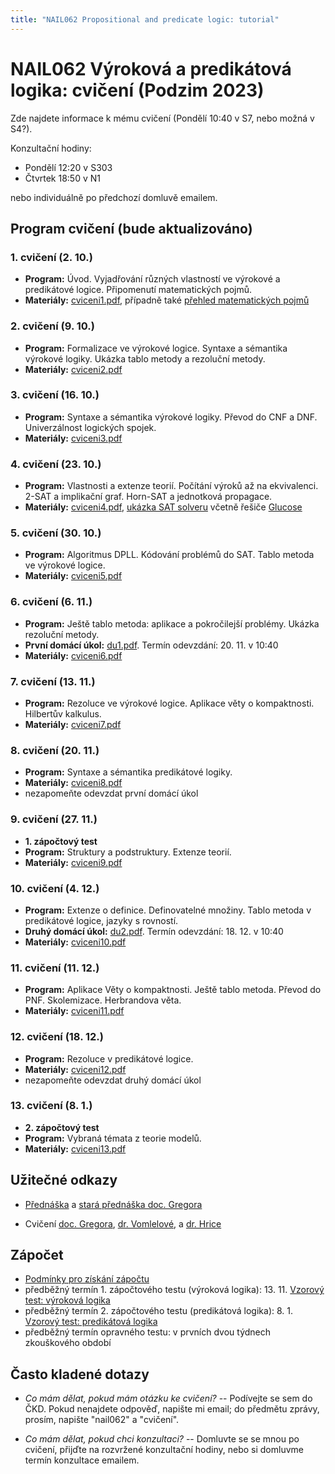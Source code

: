 ```yaml
---
title: "NAIL062 Propositional and predicate logic: tutorial"
---
```


# NAIL062 Výroková a predikátová logika: cvičení (Podzim 2023)

Zde najdete informace k mému cvičení (Pondělí 10:40 v S7, nebo možná v S4?).

Konzultační hodiny:

* Pondělí 12:20 v S303
* Čtvrtek 18:50 v N1

nebo individuálně po předchozí domluvě emailem.

## Program cvičení (bude aktualizováno)

### 1. cvičení (2. 10.)

* **Program:** Úvod. Vyjadřování různých vlastností ve výrokové a predikátové logice. Připomenutí matematických pojmů.
* **Materiály:** [cviceni1.pdf](https://github.com/jbulin-mff-uk/nail062/raw/main/tutorial/worksheets/cviceni1.pdf), případně také [přehled matematických pojmů](https://ktiml.mff.cuni.cz/~gregor/logika/VPLdodatek.pdf)

### 2. cvičení (9. 10.)

* **Program:** Formalizace ve výrokové logice. Syntaxe a sémantika výrokové logiky. Ukázka tablo metody a rezoluční metody.
* **Materiály:** [cviceni2.pdf](https://github.com/jbulin-mff-uk/nail062/raw/main/tutorial/worksheets/cviceni2.pdf)

### 3. cvičení (16. 10.)

* **Program:** Syntaxe a sémantika výrokové logiky. Převod do CNF a DNF. Univerzálnost logických spojek.
* **Materiály:** [cviceni3.pdf](https://github.com/jbulin-mff-uk/nail062/raw/main/tutorial/worksheets/cviceni3.pdf)

### 4. cvičení (23. 10.)

* **Program:** Vlastnosti a extenze teorií. Počítání výroků až na ekvivalenci. 2-SAT a implikační graf. Horn-SAT a jednotková propagace. 
* **Materiály:** [cviceni4.pdf](https://github.com/jbulin-mff-uk/nail062/raw/main/tutorial/worksheets/cviceni4.pdf), [ukázka SAT solveru](https://github.com/jbulin-mff-uk/nail062/blob/main/tutorial/sat-solving.zip) včetně řešiče [Glucose](https://github.com/mi-ki/glucose-syrup)

### 5. cvičení (30. 10.)

* **Program:** Algoritmus DPLL. Kódování problémů do SAT. Tablo metoda ve výrokové logice.
* **Materiály:** [cviceni5.pdf](https://github.com/jbulin-mff-uk/nail062/raw/main/tutorial/worksheets/cviceni5.pdf)

### 6. cvičení (6. 11.)

* **Program:** Ještě tablo metoda: aplikace a pokročilejší problémy. Ukázka rezoluční metody.
* **První domácí úkol:** [du1.pdf](https://github.com/jbulin-mff-uk/nail062/raw/main/tutorial/worksheets/du1.pdf). Termín odevzdání: 20. 11. v 10:40
* **Materiály:** [cviceni6.pdf](https://github.com/jbulin-mff-uk/nail062/raw/main/tutorial/worksheets/cviceni6.pdf)

### 7. cvičení (13. 11.)

* **Program:** Rezoluce ve výrokové logice. Aplikace věty o kompaktnosti. Hilbertův kalkulus.
* **Materiály:** [cviceni7.pdf](https://github.com/jbulin-mff-uk/nail062/raw/main/tutorial/worksheets/cviceni7.pdf)

### 8. cvičení (20. 11.)

* **Program:** Syntaxe a sémantika predikátové logiky. 
* **Materiály:** [cviceni8.pdf](https://github.com/jbulin-mff-uk/nail062/raw/main/tutorial/worksheets/cviceni8.pdf)
* nezapomeňte odevzdat první domácí úkol

### 9. cvičení (27. 11.)

* **1. zápočtový test**
* **Program:** Struktury a podstruktury. Extenze teorií.
* **Materiály:** [cviceni9.pdf](https://github.com/jbulin-mff-uk/nail062/raw/main/tutorial/worksheets/cviceni9.pdf)

### 10. cvičení (4. 12.)

* **Program:**  Extenze o definice. Definovatelné množiny. Tablo metoda v predikátové logice, jazyky s rovností.
* **Druhý domácí úkol:** [du2.pdf](https://github.com/jbulin-mff-uk/nail062/raw/main/tutorial/worksheets/du2.pdf). Termín odevzdání: 18. 12. v 10:40 
* **Materiály:** [cviceni10.pdf](https://github.com/jbulin-mff-uk/nail062/raw/main/tutorial/worksheets/cviceni10.pdf)

### 11. cvičení (11. 12.)

* **Program:** Aplikace Věty o kompaktnosti. Ještě tablo metoda. Převod do PNF. Skolemizace. Herbrandova věta.
* **Materiály:** [cviceni11.pdf](https://github.com/jbulin-mff-uk/nail062/raw/main/tutorial/worksheets/cviceni11.pdf)

### 12. cvičení (18. 12.)

* **Program:** Rezoluce v predikátové logice.
* **Materiály:** [cviceni12.pdf](https://github.com/jbulin-mff-uk/nail062/raw/main/tutorial/worksheets/cviceni12.pdf)
* nezapomeňte odevzdat druhý domácí úkol

### 13. cvičení (8. 1.)

* **2. zápočtový test**
* **Program:** Vybraná témata z teorie modelů.
* **Materiály:** [cviceni13.pdf](https://github.com/jbulin-mff-uk/nail062/raw/main/tutorial/worksheets/cviceni13.pdf)


<!-- podzim 2022
### 1. cvičení (2. 10.)
* **Program:** Úvod. Vyjadřování různých vlastností ve výrokové a predikátové logice. Připomenutí matematických pojmů.
* **Materiály:** [cviceni1.pdf](https://github.com/jbulin-mff-uk/nail062/raw/main/tutorial/worksheets/cviceni1.pdf)

### 2. cvičení (9. 10.)
* **Program:** Syntaxe a sémantika výrokové logiky. Univerzálnost logických spojek.
* **Materiály:** [cviceni2.pdf](https://github.com/jbulin-mff-uk/nail062/raw/main/tutorial/worksheets/cviceni2.pdf)

### 3. cvičení (16. 10.)
* **Program:** Syntaxe a sémantika výrokové logiky, převod do CNF a DNF.
* **Materiály:** [cviceni3.pdf](https://github.com/jbulin-mff-uk/nail062/raw/main/tutorial/worksheets/cviceni3.pdf)

### 4. cvičení (23. 10.)
* **Program:** Počítání výroků až na ekvivalenci (Lindenbaum-Tarského algebra). 2-SAT a implikační graf. Horn-SAT a jednotková propagace. Algoritmus DPLL. Kódování problémů do SAT.
* **Materiály:** [cviceni4.pdf](https://github.com/jbulin-mff-uk/nail062/raw/main/tutorial/worksheets/cviceni4.pdf), [ukázka SAT solveru](https://github.com/jbulin-mff-uk/nail062/blob/main/tutorial/sat-solving.zip) včetně řešiče [Glucose](https://github.com/mi-ki/glucose-syrup)

### 5. cvičení (30. 10.)
* **Program:** Tablo metoda ve výrokové logice. 
* **Materiály:** [cviceni5.pdf](https://github.com/jbulin-mff-uk/nail062/raw/main/tutorial/worksheets/cviceni5.pdf)

### 6. cvičení (6. 11.)
* **Program:** Rezoluce ve výrokové logice. Aplikace věty o kompaktnosti. Hilbertův kalkulus.
* **Materiály:** [cviceni6.pdf](https://github.com/jbulin-mff-uk/nail062/raw/main/tutorial/worksheets/cviceni6.pdf)

### 7. cvičení (13. 11.)
* **1. zápočtový test**
* **Program:** Syntaxe a sémantika predikátové logiky.
* **Materiály:** [cviceni7.pdf](https://github.com/jbulin-mff-uk/nail062/raw/main/tutorial/worksheets/cviceni7.pdf)

### 8. cvičení (20. 11.)
* **Program:** Struktury a podstruktury. Extenze teorií, extenze o definice. Definovatelné množiny.
* **Materiály:** [cviceni8.pdf](https://github.com/jbulin-mff-uk/nail062/raw/main/tutorial/worksheets/cviceni8.pdf)

### 9. cvičení (27. 11.)
* **Program:** Tablo metoda v predikátové logice, jazyky s rovností.
* **Materiály:** [cviceni9.pdf](https://github.com/jbulin-mff-uk/nail062/raw/main/tutorial/worksheets/cviceni9.pdf)

### 10. cvičení (4. 12.)
* **Program:** Aplikace věty o kompaktnosti. Převod do PNF. Skolemizace. Herbrandova věta.
* **Materiály:** [cviceni10.pdf](https://github.com/jbulin-mff-uk/nail062/raw/main/tutorial/worksheets/cviceni10.pdf)

### 11. cvičení (11. 12.)
* **Program:** Unifikace. Rezoluce v predikátové logice.
* **Materiály:** [cviceni11.pdf](https://github.com/jbulin-mff-uk/nail062/raw/main/tutorial/worksheets/cviceni11.pdf)

### 12. cvičení (18. 12.)
* **Program:** Vybraná témata z teorie modelů
* **Materiály:** [cviceni12.pdf](https://github.com/jbulin-mff-uk/nail062/raw/main/tutorial/worksheets/cviceni12.pdf)

### 13. cvičení (8. 1.)
* **2. zápočtový test**
* **Program:** Vybraná témata z teorie modelů
* **Materiály:** [cviceni13.pdf](https://github.com/jbulin-mff-uk/nail062/raw/main/tutorial/worksheets/cviceni13.pdf)
-->

## Užitečné odkazy

* [Přednáška](https://jbulin.github.io/teaching/fall/nail062/) a [stará přednáška doc. Gregora](http://ktiml.mff.cuni.cz/~gregor/logika/index.html)

* Cvičení [doc. Gregora](http://ktiml.mff.cuni.cz/~gregor/logika2019/cviceni.html), [dr. Vomlelové](http://ktiml.mff.cuni.cz/~marta/logika.html), a [dr. Hrice](http://ktiml.mff.cuni.cz/~hric/vyuka/prikl_vpl.htm)


## Zápočet

* [Podmínky pro získání zápočtu](files/zapocet.txt)
* předběžný termín 1. zápočtového testu (výroková logika): 13. 11. [Vzorový test: výroková logika](files/vzorovy-test-vyrokova-logika.pdf)
* předběžný termín 2. zápočtového testu (predikátová logika): 8. 1. [Vzorový test: predikátová logika](files/vzorovy-test-predikatova-logika.pdf)
* předběžný termín opravného testu: v prvních dvou týdnech zkouškového období


## Často kladené dotazy

* _Co mám dělat, pokud mám otázku ke cvičení?_ -- Podívejte se sem do ČKD. Pokud nenajdete odpověď, napište mi email; do předmětu zprávy, prosím, napište "nail062" a "cvičení".

* _Co mám dělat, pokud chci konzultaci?_ -- Domluvte se se mnou po cvičení, přijďte na rozvržené konzultační hodiny, nebo si domluvme termín konzultace emailem.
